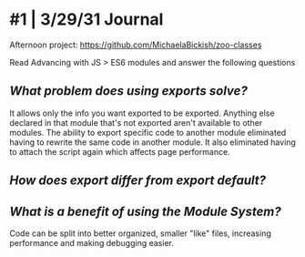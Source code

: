 # #1 | 3/29/31 Journal

Afternoon project: https://github.com/MichaelaBickish/zoo-classes

Read Advancing with JS > ES6 modules and answer the following questions

## *What problem does using exports solve?*
It allows only the info you want exported to be exported. Anything else declared in that module that's not exported aren't available to other modules.
The ability to export specific code to another module eliminated having to rewrite the same code in another module. It also eliminated having to attach the script again which affects page performance.

## *How does export differ from export default?*


## *What is a benefit of using the Module System?*
Code can be split into better organized, smaller "like" files, increasing performance and making debugging easier.

